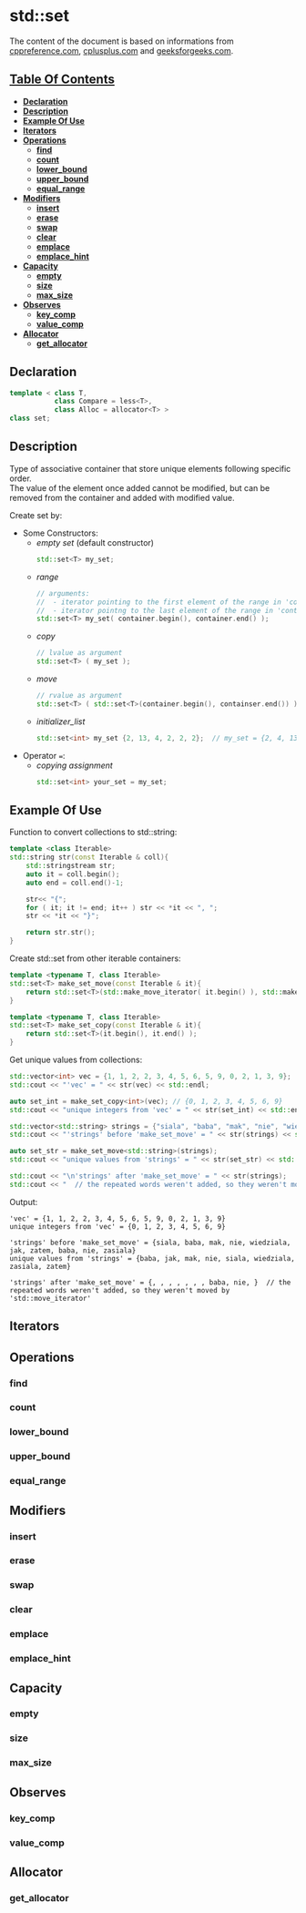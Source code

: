# std::set

The content of the document is based on informations from [cppreference.com](https://en.cppreference.com/w/cpp/container/set), [cplusplus.com](http://www.cplusplus.com/reference/set/set/) and [geeksforgeeks.com](https://www.geeksforgeeks.org/set-in-cpp-stl/).

## [Table Of Contents](#table-of-contents)
   * **[Declaration](#declaration)**
   * **[Description](#description)**
   * **[Example Of Use](#example-of-use)**
   * **[Iterators](#iterators)**
   * **[Operations](#operations)**
      * **[find](#find)**
      * **[count](#count)**
      * **[lower_bound](#lower_bound)**
      * **[upper_bound](#upper_bound)**
      * **[equal_range](#equal_range)**
   * **[Modifiers](#modifiers)**
      * **[insert](#insert)**
      * **[erase](#erase)**
      * **[swap](#swap)**
      * **[clear](#clear)**
      * **[emplace](#emplace)**
      * **[emplace_hint](#emplace_hint)**
   * **[Capacity](#capacity)**
      * **[empty](#empty)**
      * **[size](#size)**
      * **[max_size](#max_size)**
   * **[Observes](#observes)**
      * **[key_comp](#key_comp)**
      * **[value_comp](#value_comp)**
   * **[Allocator](#allocator)**
      * **[get_allocator](#get_allocator)**

## Declaration

```cpp
template < class T,  
           class Compare = less<T>,  
           class Alloc = allocator<T> >
class set;

```  

## Description

Type of associative container that store unique elements following specific order.  
The value of the element once added cannot be modified, but can be removed from the container and added with modified value.

Create set by:
  * Some Constructors:  
    * *empty set* (default constructor)  
        ```cpp
        std::set<T> my_set;
        ```
    * *range* 
        ```cpp
        // arguments:
        //  - iterator pointing to the first element of the range in 'container'
        //  - iterator pointng to the last element of the range in 'container'
        std::set<T> my_set( container.begin(), container.end() );
        ```
     * *copy* 
        ```cpp
        // lvalue as argument
        std::set<T> ( my_set );
        ```
     * *move* 
        ```cpp
        // rvalue as argument
        std::set<T> ( std::set<T>(container.begin(), containser.end()) );
        ```
     * *initializer_list*
        ```cpp
        std::set<int> my_set {2, 13, 4, 2, 2, 2};  // my_set = {2, 4, 13};
        ```
  * Operator `=`:
    * *copying assignment*
        ```cpp
        std::set<int> your_set = my_set;
        ```

## Example Of Use

Function to convert collections to std::string:
```cpp
template <class Iterable>
std::string str(const Iterable & coll){
    std::stringstream str;
    auto it = coll.begin();
    auto end = coll.end()-1;

    str<< "{";
    for ( it; it != end; it++ ) str << *it << ", ";
    str << *it << "}"; 

    return str.str();
}
```

Create std::set from other iterable containers:  

```cpp
template <typename T, class Iterable>  
std::set<T> make_set_move(const Iterable & it){
    return std::set<T>(std::make_move_iterator( it.begin() ), std::make_move_iterator( t.end() ) );
}

template <typename T, class Iterable>  
std::set<T> make_set_copy(const Iterable & it){
    return std::set<T>(it.begin(), it.end() );
}
```

Get unique values from collections:  

```cpp
std::vector<int> vec = {1, 1, 2, 2, 3, 4, 5, 6, 5, 9, 0, 2, 1, 3, 9};
std::cout << "'vec' = " << str(vec) << std::endl;

auto set_int = make_set_copy<int>(vec); // {0, 1, 2, 3, 4, 5, 6, 9}
std::cout << "unique integers from 'vec' = " << str(set_int) << std::endl << std::endl;

std::vector<std::string> strings = {"siala", "baba", "mak", "nie", "wiedziala", "jak", "zatem", "baba", "nie", "zasiala"};
std::cout << "'strings' before 'make_set_move' = " << str(strings) << std::endl;

auto set_str = make_set_move<std::string>(strings);
std::cout << "unique values from 'strings' = " << str(set_str) << std::endl;

std::cout << "\n'strings' after 'make_set_move' = " << str(strings);
std::cout << "  // the repeated words weren't added, so they weren't moved by 'std::move_iterator'" << std::endl;
```  
Output:
```
'vec' = {1, 1, 2, 2, 3, 4, 5, 6, 5, 9, 0, 2, 1, 3, 9}
unique integers from 'vec' = {0, 1, 2, 3, 4, 5, 6, 9}

'strings' before 'make_set_move' = {siala, baba, mak, nie, wiedziala, jak, zatem, baba, nie, zasiala}
unique values from 'strings' = {baba, jak, mak, nie, siala, wiedziala, zasiala, zatem}

'strings' after 'make_set_move' = {, , , , , , , baba, nie, }  // the repeated words weren't added, so they weren't moved by 'std::move_iterator'

```

## Iterators

## Operations
### find
### count
### lower_bound
### upper_bound
### equal_range
## Modifiers
### insert
### erase
### swap
### clear
### emplace
### emplace_hint
## Capacity
### empty
### size
### max_size
## Observes
### key_comp
### value_comp
## Allocator
### get_allocator
